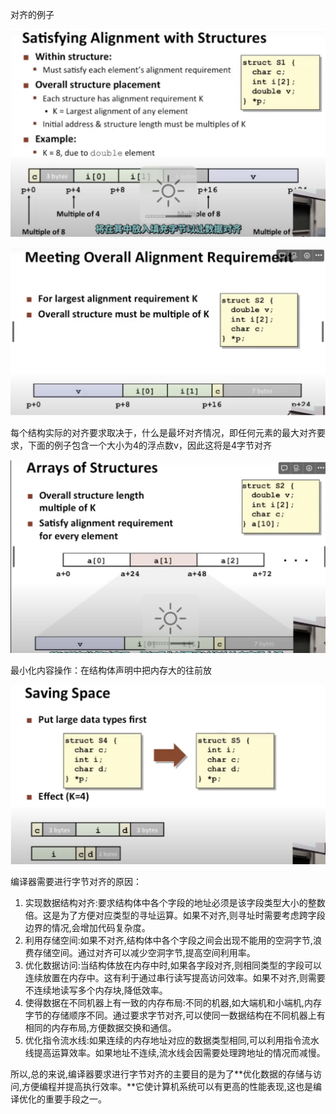 对齐的例子

![image-20230428072629120](image/image-20230428072629120.png)

![image-20230428072646595](image/image-20230428072646595.png)

每个结构实际的对齐要求取决于，什么是最坏对齐情况，即任何元素的最大对齐要求，下面的例子包含一个大小为4的浮点数v，因此这将是4字节对齐

![image-20230428072656636](image/image-20230428072656636.png)

最小化内容操作：在结构体声明中把内存大的往前放

![image-20230428072706899](image/image-20230428072706899.png)

编译器需要进行字节对齐的原因：

1. 实现数据结构对齐:要求结构体中各个字段的地址必须是该字段类型大小的整数倍。这是为了方便对应类型的寻址运算。如果不对齐,则寻址时需要考虑跨字段边界的情况,会增加代码复杂度。
2. 利用存储空间:如果不对齐,结构体中各个字段之间会出现不能用的空洞字节,浪费存储空间。通过对齐可以减少空洞字节,提高空间利用率。
3. 优化数据访问:当结构体放在内存中时,如果各字段对齐,则相同类型的字段可以连续放置在内存中。这有利于通过串行读写提高访问效率。如果不对齐,则需要不连续地读写多个内存块,降低效率。
4. 使得数据在不同机器上有一致的内存布局:不同的机器,如大端机和小端机,内存字节的存储顺序不同。通过要求字节对齐,可以使同一数据结构在不同机器上有相同的内存布局,方便数据交换和通信。
5. 优化指令流水线:如果连续的内存地址对应的数据类型相同,可以利用指令流水线提高运算效率。如果地址不连续,流水线会因需要处理跨地址的情况而减慢。

所以,总的来说,编译器要求进行字节对齐的主要目的是为了**优化数据的存储与访问,方便编程并提高执行效率。**它使计算机系统可以有更高的性能表现,这也是编译优化的重要手段之一。